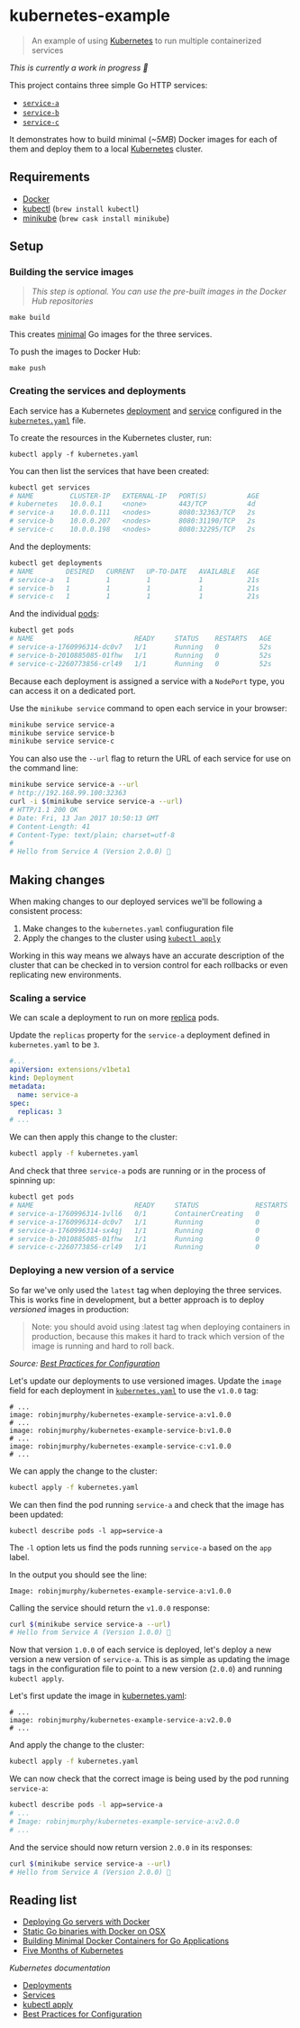 # kubernetes-example

> An example of using [Kubernetes](http://kubernetes.io/) to run multiple containerized services

_This is currently a work in progress 🚧_

This project contains three simple Go HTTP services:

* [`service-a`](service-a)
* [`service-b`](service-b)
* [`service-c`](service-c)

It demonstrates how to build minimal (_~5MB_) Docker images for each of them and deploy them to a local [Kubernetes](http://kubernetes.io/) cluster.

## Requirements

* [Docker](https://docs.docker.com/engine/installation/mac/)
* [kubectl](http://kubernetes.io/docs/user-guide/kubectl-overview/) (`brew install kubectl`)
* [minikube](https://github.com/kubernetes/minikube) (`brew cask install minikube`)

## Setup

### Building the service images

> _This step is optional. You can use the pre-built images in the Docker Hub repositories_

```
make build
```

This creates [minimal](https://blog.codeship.com/building-minimal-docker-containers-for-go-applications/) Go images for the three services.

To push the images to Docker Hub:

```
make push
```

### Creating the services and deployments

Each service has a Kubernetes [deployment](http://kubernetes.io/docs/user-guide/deployments) and [service](http://kubernetes.io/docs/user-guide/services) configured in the [`kubernetes.yaml`](kubernetes.yaml) file.

To create the resources in the Kubernetes cluster, run:

```
kubectl apply -f kubernetes.yaml
```

You can then list the services that have been created:

```bash
kubectl get services
# NAME         CLUSTER-IP   EXTERNAL-IP   PORT(S)          AGE
# kubernetes   10.0.0.1     <none>        443/TCP          4d
# service-a    10.0.0.111   <nodes>       8080:32363/TCP   2s
# service-b    10.0.0.207   <nodes>       8080:31190/TCP   2s
# service-c    10.0.0.198   <nodes>       8080:32295/TCP   2s
```

And the deployments:

```bash
kubectl get deployments
# NAME        DESIRED   CURRENT   UP-TO-DATE   AVAILABLE   AGE
# service-a   1         1         1            1           21s
# service-b   1         1         1            1           21s
# service-c   1         1         1            1           21s
```

And the individual [pods](http://kubernetes.io/docs/user-guide/pods/):

```bash
kubectl get pods
# NAME                         READY     STATUS    RESTARTS   AGE
# service-a-1760996314-dc0v7   1/1       Running   0          52s
# service-b-2010885085-01fhw   1/1       Running   0          52s
# service-c-2260773856-crl49   1/1       Running   0          52s
```

Because each deployment is assigned a service with a `NodePort` type, you can access it on a dedicated port.

Use the `minikube service` command to open each service in your browser:

```bash
minikube service service-a
minikube service service-b
minikube service service-c
```

You can also use the `--url` flag to return the URL of each service for use on the command line:

```bash
minikube service service-a --url
# http://192.168.99.100:32363
curl -i $(minikube service service-a --url)
# HTTP/1.1 200 OK
# Date: Fri, 13 Jan 2017 10:50:13 GMT
# Content-Length: 41
# Content-Type: text/plain; charset=utf-8
#
# Hello from Service A (Version 2.0.0) 👋
```

## Making changes

When making changes to our deployed services we'll be following a consistent process:

1. Make changes to the `kubernetes.yaml` confiuguration file
2. Apply the changes to the cluster using [`kubectl apply`](http://kubernetes.io/docs/user-guide/kubectl/kubectl_apply/)

Working in this way means we always have an accurate description of the cluster that can be checked in to version control for each rollbacks or even replicating new environments.

### Scaling a service

We can scale a deployment to run on more [replica](http://kubernetes.io/docs/user-guide/replicasets/) pods.

Update the `replicas` property for the `service-a` deployment defined in `kubernetes.yaml` to be `3`.

```yaml
#...
apiVersion: extensions/v1beta1
kind: Deployment
metadata:
  name: service-a
spec:
  replicas: 3
# ...
```

We can then apply this change to the cluster:

```bash
kubectl apply -f kubernetes.yaml
```

And check that three `service-a` pods are running or in the process of spinning up:

```bash
kubectl get pods
# NAME                         READY     STATUS              RESTARTS   AGE
# service-a-1760996314-1vll6   0/1       ContainerCreating   0          4s
# service-a-1760996314-dc0v7   1/1       Running             0          7m
# service-a-1760996314-sx4qj   1/1       Running             0          4s
# service-b-2010885085-01fhw   1/1       Running             0          7m
# service-c-2260773856-crl49   1/1       Running             0          7m
```

### Deploying a new version of a service

So far we've only used the `latest` tag when deploying the three services. This is works fine in development, but a better approach is to deploy _versioned_ images in production:

> Note: you should avoid using :latest tag when deploying containers in production, because this makes it hard to track which version of the image is running and hard to roll back.

_Source: [Best Practices for Configuration](http://kubernetes.io/docs/user-guide/config-best-practices/)_

Let's update our deployments to use versioned images. Update the `image` field for each deployment in [`kubernetes.yaml`](kubernetes.yaml) to use the `v1.0.0` tag:

```
# ...
image: robinjmurphy/kubernetes-example-service-a:v1.0.0
# ...
image: robinjmurphy/kubernetes-example-service-b:v1.0.0
# ...
image: robinjmurphy/kubernetes-example-service-c:v1.0.0
# ...
```

We can apply the change to the cluster:

```bash
kubectl apply -f kubernetes.yaml
```

We can then find the pod running `service-a` and check that the image has been updated:

```
kubectl describe pods -l app=service-a
```

The `-l` option lets us find the pods running `service-a` based on the `app` label.

In the output you should see the line:

```
Image: robinjmurphy/kubernetes-example-service-a:v1.0.0
```

Calling the service should return the `v1.0.0` response:

```bash
curl $(minikube service service-a --url)
# Hello from Service A (Version 1.0.0) 👋
```

Now that version `1.0.0` of each service is deployed, let's deploy a new version a new version of `service-a`. This is as simple as updating the image tags in the configuration file to point to a new version (`2.0.0`) and running `kubectl apply`.

Let's first update the image in [kubernetes.yaml](kubernetes.yaml):

```
# ...
image: robinjmurphy/kubernetes-example-service-a:v2.0.0
# ...
```

And apply the change to the cluster:

```bash
kubectl apply -f kubernetes.yaml
```

We can now check that the correct image is being used by the pod running `service-a`:

```bash
kubectl describe pods -l app=service-a
# ...
# Image: robinjmurphy/kubernetes-example-service-a:v2.0.0
# ...
```

And the service should now return version `2.0.0` in its responses:

```bash
curl $(minikube service service-a --url)
# Hello from Service A (Version 2.0.0) 👋
```

## Reading list

* [Deploying Go servers with Docker](https://blog.golang.org/docker)
* [Static Go binaries with Docker on OSX](https://developer.atlassian.com/blog/2015/07/osx-static-golang-binaries-with-docker/)
* [Building Minimal Docker Containers for Go Applications](https://blog.codeship.com/building-minimal-docker-containers-for-go-applications/)
* [Five Months of Kubernetes](http://danielmartins.ninja/posts/five-months-of-kubernetes.html)

_Kubernetes documentation_

* [Deployments](http://kubernetes.io/docs/user-guide/deployments)
* [Services](http://kubernetes.io/docs/user-guide/services)
* [kubectl apply](http://kubernetes.io/docs/user-guide/kubectl/kubectl_apply/)
* [Best Practices for Configuration](http://kubernetes.io/docs/user-guide/config-best-practices/)
